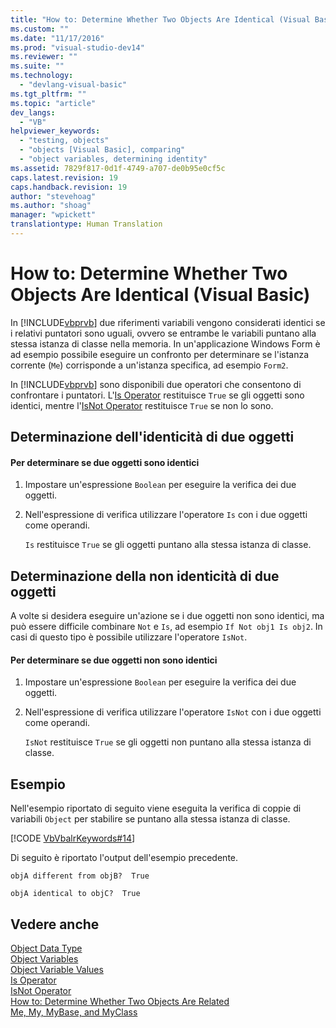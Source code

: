 ```yaml
---
title: "How to: Determine Whether Two Objects Are Identical (Visual Basic) | Microsoft Docs"
ms.custom: ""
ms.date: "11/17/2016"
ms.prod: "visual-studio-dev14"
ms.reviewer: ""
ms.suite: ""
ms.technology: 
  - "devlang-visual-basic"
ms.tgt_pltfrm: ""
ms.topic: "article"
dev_langs: 
  - "VB"
helpviewer_keywords: 
  - "testing, objects"
  - "objects [Visual Basic], comparing"
  - "object variables, determining identity"
ms.assetid: 7829f817-0d1f-4749-a707-de0b95e0cf5c
caps.latest.revision: 19
caps.handback.revision: 19
author: "stevehoag"
ms.author: "shoag"
manager: "wpickett"
translationtype: Human Translation
---
```

# How to: Determine Whether Two Objects Are Identical (Visual Basic)
In [!INCLUDE[vbprvb](../../../../csharp/programming-guide/concepts/linq/includes/vbprvb_md.md)] due riferimenti variabili vengono considerati identici se i relativi puntatori sono uguali, ovvero se entrambe le variabili puntano alla stessa istanza di classe nella memoria.  In un'applicazione Windows Form è ad esempio possibile eseguire un confronto per determinare se l'istanza corrente \(`Me`\) corrisponde a un'istanza specifica, ad esempio `Form2`.  
  
 In [!INCLUDE[vbprvb](../../../../csharp/programming-guide/concepts/linq/includes/vbprvb_md.md)] sono disponibili due operatori che consentono di confrontare i puntatori.  L'[Is Operator](../../../../visual-basic/language-reference/operators/is-operator.md) restituisce `True` se gli oggetti sono identici, mentre l'[IsNot Operator](../../../../visual-basic/language-reference/operators/isnot-operator.md) restituisce `True` se non lo sono.  
  
## Determinazione dell'identicità di due oggetti  
  
#### Per determinare se due oggetti sono identici  
  
1.  Impostare un'espressione `Boolean` per eseguire la verifica dei due oggetti.  
  
2.  Nell'espressione di verifica utilizzare l'operatore `Is` con i due oggetti come operandi.  
  
     `Is` restituisce `True` se gli oggetti puntano alla stessa istanza di classe.  
  
## Determinazione della non identicità di due oggetti  
 A volte si desidera eseguire un'azione se i due oggetti non sono identici, ma può essere difficile combinare `Not` e `Is`, ad esempio `If Not obj1 Is obj2`.  In casi di questo tipo è possibile utilizzare l'operatore `IsNot`.  
  
#### Per determinare se due oggetti non sono identici  
  
1.  Impostare un'espressione `Boolean` per eseguire la verifica dei due oggetti.  
  
2.  Nell'espressione di verifica utilizzare l'operatore `IsNot` con i due oggetti come operandi.  
  
     `IsNot` restituisce `True` se gli oggetti non puntano alla stessa istanza di classe.  
  
## Esempio  
 Nell'esempio riportato di seguito viene eseguita la verifica di coppie di variabili `Object` per stabilire se puntano alla stessa istanza di classe.  
  
 [!CODE [VbVbalrKeywords#14](../CodeSnippet/VS_Snippets_VBCSharp/VbVbalrKeywords#14)]  
  
 Di seguito è riportato l'output dell'esempio precedente.  
  
 `objA different from objB?  True`  
  
 `objA identical to objC?  True`  
  
## Vedere anche  
 [Object Data Type](../../../../visual-basic/language-reference/data-types/object-data-type.md)   
 [Object Variables](../../../../visual-basic/programming-guide/language-features/variables/object-variables.md)   
 [Object Variable Values](../../../../visual-basic/programming-guide/language-features/variables/object-variable-values.md)   
 [Is Operator](../../../../visual-basic/language-reference/operators/is-operator.md)   
 [IsNot Operator](../../../../visual-basic/language-reference/operators/isnot-operator.md)   
 [How to: Determine Whether Two Objects Are Related](../../../../visual-basic/programming-guide/language-features/variables/how-to-determine-whether-two-objects-are-related.md)   
 [Me, My, MyBase, and MyClass](../../../../visual-basic/programming-guide/program-structure/me-my-mybase-and-myclass.md)